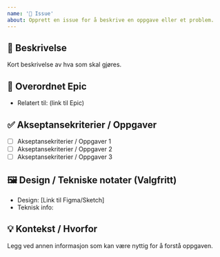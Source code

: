 ```yaml
---
name: '📝 Issue'
about: Opprett en issue for å beskrive en oppgave eller et problem.
---
```


## 📝 Beskrivelse

Kort beskrivelse av hva som skal gjøres.

## 🔗 Overordnet Epic

- Relatert til: (link til Epic)

## ✅ Akseptansekriterier / Oppgaver

- [ ] Akseptansekriterier / Oppgaver 1
- [ ] Akseptansekriterier / Oppgaver 2
- [ ] Akseptansekriterier / Oppgaver 3

## 🖼️ Design / Tekniske notater (Valgfritt)

- Design: [Link til Figma/Sketch]
- Teknisk info:

## 💡 Kontekst / Hvorfor

Legg ved annen informasjon som kan være nyttig for å forstå oppgaven.
